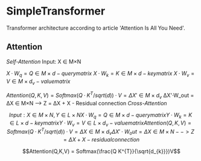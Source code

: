 # SimpleTransformer

Transformer architecture according to article 'Attention Is All You Need'.


## Attention

*Self-Attention*
Input: X ∈ M×N 

$`X·W_{q} = Q ∈ M×d - query matrix`$
$`X·W_{k} = K ∈ M×d - key matrix`$
$`X·W_{v} = V ∈ M×d_{v} - value matrix`$

$`Attention(Q,K,V) =Softmax(Q·K^T/sqrt(d))·V = ΔX' ∈ M×d_v`$
ΔX'·W_out = ΔX ∈ M×N
--> Z = ΔX + X - Residual connection
*Cross-Attention*
```math
Input: X ∈ M×N, Y ∈ L×N

X·W_q = Q ∈ M×d - query matrix
Y·W_k = K ∈ L×d - key matrix
Y·W_v = V ∈ L×d_v - value matrix

Attention(Q,K,V) =Softmax(Q·K^T/sqrt(d))·V = ΔX ∈ M×d_v
ΔX'·W_out = ΔX ∈ M×N
--> Z = ΔX + X - residual connection
```
```math
Attention(Q,K,V) = Softmax(\frac{Q K^{T}}{\sqrt{d_{k}}})V
```
